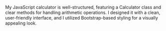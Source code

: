 My JavaScript calculator is well-structured, featuring a Calculator class and clear methods for handling arithmetic operations. I designed it with a clean, user-friendly interface, and I utilized Bootstrap-based styling for a visually appealing look.
